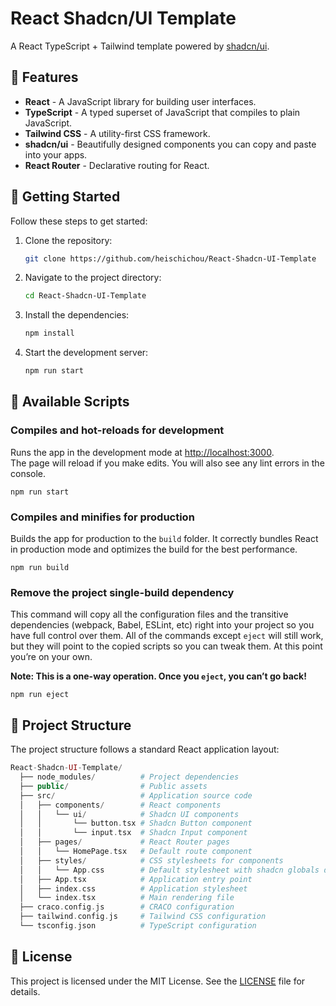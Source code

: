 # React Shadcn/UI Template

A React TypeScript + Tailwind template powered by [shadcn/ui](https://ui.shadcn.com/).

## 🎉 Features

- **React** - A JavaScript library for building user interfaces.
- **TypeScript** - A typed superset of JavaScript that compiles to plain JavaScript.
- **Tailwind CSS** - A utility-first CSS framework.
- **shadcn/ui** - Beautifully designed components you can copy and paste into your apps.
- **React Router** - Declarative routing for React.

## 🚀 Getting Started
Follow these steps to get started:
1. Clone the repository:

    ```bash
    git clone https://github.com/heischichou/React-Shadcn-UI-Template
    ```

2. Navigate to the project directory:

    ```bash
    cd React-Shadcn-UI-Template
    ```

3. Install the dependencies:

    ```bash
    npm install
    ```

4. Start the development server:

    ```bash
    npm run start
    ```

## 📜 Available Scripts
### Compiles and hot-reloads for development
Runs the app in the development mode at [http://localhost:3000](http://localhost:3000).\
The page will reload if you make edits. You will also see any lint errors in the console.
```
npm run start
```

### Compiles and minifies for production
Builds the app for production to the `build` folder. It correctly bundles React in production mode and optimizes the build for the best performance.
```
npm run build
```

### Remove the project single-build dependency
This command will copy all the configuration files and the transitive dependencies (webpack, Babel, ESLint, etc) right into your project so you have full control over them. All of the commands except `eject` will still work, but they will point to the copied scripts so you can tweak them. At this point you’re on your own.

**Note: This is a one-way operation. Once you `eject`, you can’t go back!**
```
npm run eject
```

## 📂 Project Structure

The project structure follows a standard React application layout:

```php
React-Shadcn-UI-Template/
  ├── node_modules/          # Project dependencies
  ├── public/                # Public assets
  ├── src/                   # Application source code
  │   ├── components/        # React components
  │   │   └── ui/            # Shadcn UI components
  │   │       └── button.tsx # Shadcn Button component
  │   │       └── input.tsx  # Shadcn Input component
  │   ├── pages/             # React Router pages
  │   │   └── HomePage.tsx   # Default route component
  │   ├── styles/            # CSS stylesheets for components
  │   │   └── App.css        # Default stylesheet with shadcn globals declared
  │   ├── App.tsx            # Application entry point
  │   ├── index.css          # Application stylesheet
  │   └── index.tsx          # Main rendering file
  ├── craco.config.js        # CRACO configuration
  ├── tailwind.config.js     # Tailwind CSS configuration
  └── tsconfig.json          # TypeScript configuration
```

## 📄 License

This project is licensed under the MIT License. See the [LICENSE](https://choosealicense.com/licenses/mit/) file for details.
